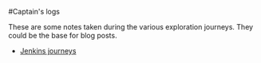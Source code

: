 #Captain's logs

These are some notes taken during the various exploration journeys. They could be the base for blog posts.

* [Jenkins journeys](jenkins-logbook.md)